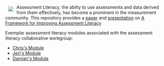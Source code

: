 <a href="https://literasee.github.io"><img src="https://literasee.github.io/public/Literasee_symbol_right_trimmed.svg" align="left" hspace="10" vspace="6"></a>

Assessment Literacy, the abilty to use assessments and data derived from them effectively, has become a prominent in the measurement community.
This repository provides a [paper](https://view.literasee.io/literasee/assessment_literacy_framework/report) and
[presentation](https://view.literasee.io/literasee/assessment_literacy_framework/presentation) on
[A Framework for Improving Assessment Literacy](https://view.literasee.io/literasee/assessment_literacy_framework/report)


Exemplar assessment literacy modules associated with the assessment literacy collaborative workgroup:

* [Chris's Module](https://view.literasee.io/cdomal/905d367ddea083549d4c/report)
* [Jeri's Module](https://view.literasee.io/cdepascale/dd5568001789cae58fe0/report)
* [Damian's Module](https://view.literasee.io/dbetebenner/a56813f846cb9724005c/report)
